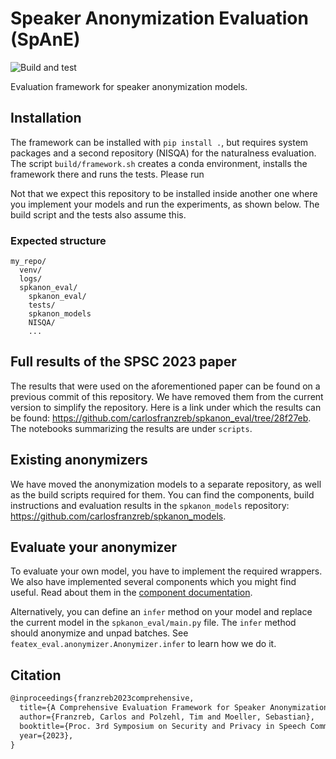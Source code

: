 # Speaker Anonymization Evaluation (SpAnE)

![Build and test](https://github.com/carlosfranzreb/spkanon_eval/actions/workflows/build.yml/badge.svg)

Evaluation framework for speaker anonymization models.

## Installation

The framework can be installed with `pip install .`, but requires system packages and a second repository (NISQA) for the naturalness evaluation.
The script `build/framework.sh` creates a conda environment, installs the framework there and runs the tests.
Please run

Not that we expect this repository to be installed inside another one where you implement your models and run the experiments, as shown below.
The build script and the tests also assume this.

### Expected structure

```linux
my_repo/
  venv/
  logs/
  spkanon_eval/
    spkanon_eval/
    tests/
    spkanon_models
    NISQA/
    ...
```

## Full results of the SPSC 2023 paper

The results that were used on the aforementioned paper can be found on a previous commit of this repository. We have removed them from the current version to simplify the repository. Here is a link under which the results can be found: <https://github.com/carlosfranzreb/spkanon_eval/tree/28f27eb>. The notebooks summarizing the results are under `scripts`.

## Existing anonymizers

We have moved the anonymization models to a separate repository, as well as the build scripts required for them.
You can find the components, build instructions and evaluation results in the `spkanon_models` repository: <https://github.com/carlosfranzreb/spkanon_models>.

## Evaluate your anonymizer

To evaluate your own model, you have to implement the required wrappers. We also have implemented several components which you might find useful.
Read about them in the [component documentation](docs/components.md).

Alternatively, you can define an `infer` method on your model and replace the current model in the `spkanon_eval/main.py` file.
The `infer` method should anonymize and unpad batches.
See `featex_eval.anonymizer.Anonymizer.infer` to learn how we do it.

## Citation

```tex
@inproceedings{franzreb2023comprehensive,
  title={A Comprehensive Evaluation Framework for Speaker Anonymization Systems},
  author={Franzreb, Carlos and Polzehl, Tim and Moeller, Sebastian},
  booktitle={Proc. 3rd Symposium on Security and Privacy in Speech Communication},
  year={2023},
}
```
